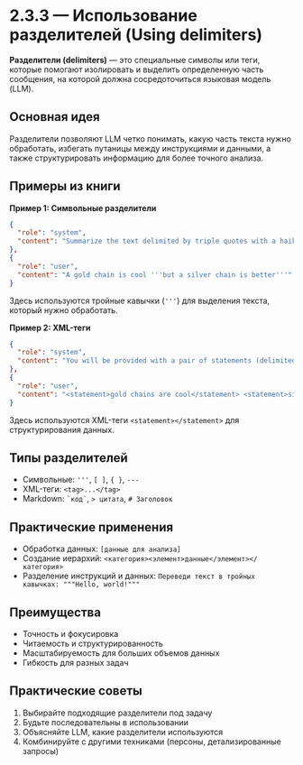 # 2.3.3 — Использование разделителей (Using delimiters)

**Разделители (delimiters)** — это специальные символы или теги, которые помогают изолировать и выделить определенную часть сообщения, на которой должна сосредоточиться языковая модель (LLM).

## Основная идея

Разделители позволяют LLM четко понимать, какую часть текста нужно обработать, избегать путаницы между инструкциями и данными, а также структурировать информацию для более точного анализа.

## Примеры из книги

**Пример 1: Символьные разделители**
```json
{
  "role": "system", 
  "content": "Summarize the text delimited by triple quotes with a haiku."
},
{
  "role": "user", 
  "content": "A gold chain is cool '''but a silver chain is better'''"
}
```
Здесь используются тройные кавычки (`'''`) для выделения текста, который нужно обработать.

**Пример 2: XML-теги**
```json
{
  "role": "system", 
  "content": "You will be provided with a pair of statements (delimited with XML tags) about the same topic. First summarize the arguments of each statement. Then indicate which of them makes a better statement and explain why."
},
{
  "role": "user", 
  "content": "<statement>gold chains are cool</statement> <statement>silver chains are better</statement>"
}
```
Здесь используются XML-теги `<statement></statement>` для структурирования данных.

## Типы разделителей
- Символьные: `'''`, `[ ]`, `{ }`, `---`
- XML-теги: `<tag>...</tag>`
- Markdown: `` `код` ``, `> цитата`, `# Заголовок`

## Практические применения
- Обработка данных: `[данные для анализа]`
- Создание иерархий: `<категория><элемент>данные</элемент></категория>`
- Разделение инструкций и данных: `Переведи текст в тройных кавычках: """Hello, world!"""`

## Преимущества
- Точность и фокусировка
- Читаемость и структурированность
- Масштабируемость для больших объемов данных
- Гибкость для разных задач

## Практические советы
1. Выбирайте подходящие разделители под задачу
2. Будьте последовательны в использовании
3. Объясняйте LLM, какие разделители используются
4. Комбинируйте с другими техниками (персоны, детализированные запросы) 